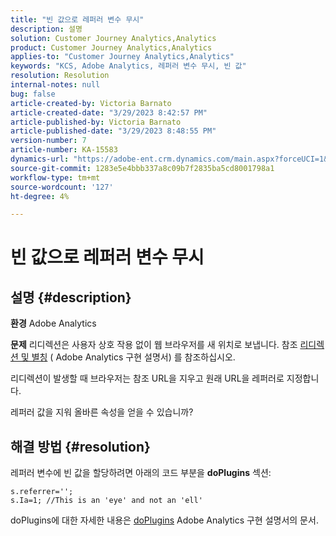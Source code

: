 ```yaml
---
title: "빈 값으로 레퍼러 변수 무시"
description: 설명
solution: Customer Journey Analytics,Analytics
product: Customer Journey Analytics,Analytics
applies-to: "Customer Journey Analytics,Analytics"
keywords: "KCS, Adobe Analytics, 레퍼러 변수 무시, 빈 값"
resolution: Resolution
internal-notes: null
bug: false
article-created-by: Victoria Barnato
article-created-date: "3/29/2023 8:42:57 PM"
article-published-by: Victoria Barnato
article-published-date: "3/29/2023 8:48:55 PM"
version-number: 7
article-number: KA-15583
dynamics-url: "https://adobe-ent.crm.dynamics.com/main.aspx?forceUCI=1&pagetype=entityrecord&etn=knowledgearticle&id=60f6c843-72ce-ed11-b597-6045bd006268"
source-git-commit: 1283e5e4bbb337a8c09b7f2835ba5cd8001798a1
workflow-type: tm+mt
source-wordcount: '127'
ht-degree: 4%

---
```


# 빈 값으로 레퍼러 변수 무시

## 설명 {#description}


<b>환경</b>
Adobe Analytics

<b>문제</b>
리디렉션은 사용자 상호 작용 없이 웹 브라우저를 새 위치로 보냅니다. 참조 [리디렉션 및 별칭](https://experienceleague.adobe.com/docs/analytics/technotes/redirects.html) ( Adobe Analytics 구현 설명서) 를 참조하십시오.

리디렉션이 발생할 때 브라우저는 참조 URL을 지우고 원래 URL을 레퍼러로 지정합니다.

레퍼러 값을 지워 올바른 속성을 얻을 수 있습니까?


## 해결 방법 {#resolution}


레퍼러 변수에 빈 값을 할당하려면 아래의 코드 부분을 <b>doPlugins</b> 섹션:


```
s.referrer='';
s.Ia=1; //This is an 'eye' and not an 'ell'
```


doPlugins에 대한 자세한 내용은 [doPlugins](https://experienceleague.adobe.com/docs/analytics/implementation/vars/functions/doplugins.html) Adobe Analytics 구현 설명서의 문서.


